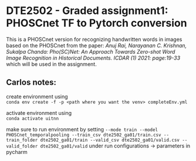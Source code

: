 # DTE2502 - Graded assignment1: PHOSCnet TF to Pytorch conversion

This is a PHOSCnet version for recognizing handwritten words in images based on the PHOSCnet from the paper: *Anuj Rai, Narayanan C. Krishnan, Sukalpa Chanda:
Pho(SC)Net: An Approach Towards Zero-shot Word Image Recognition in Historical Documents. ICDAR (1) 2021: page:19-33* which will be used in the assignment.


## Carlos notes:

create environment using  
```conda env create -f -p <path where you want the venv> completeEnv.yml```

activate environment using  
```conda activate uitnn```

make sure to run environment by setting
```--mode train --model PHOSCnet_temporalpooling --train_csv dte2502_ga01/train.csv --train_folder dte2502_ga01/train --valid_csv dte2502_ga01/valid.csv --valid_folder dte2502_ga01/valid``` under run configurations -> parameters in pycharm
